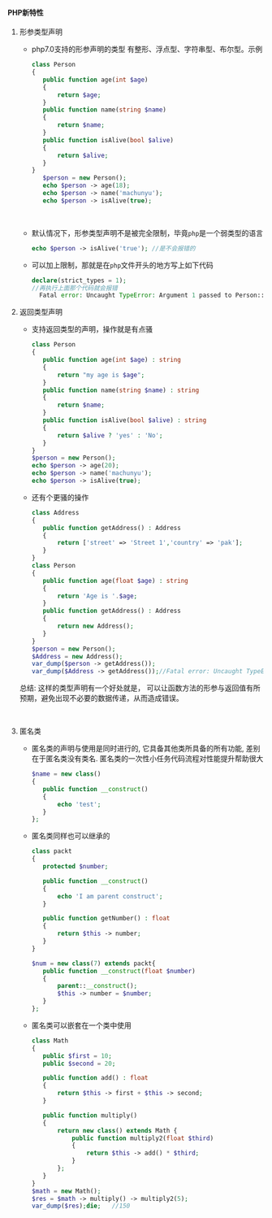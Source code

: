 #### PHP新特性

1. 形参类型声明

   * php7.0支持的形参声明的类型  有整形、浮点型、字符串型、布尔型。示例

     ```php
     class Person
     {
     	public function age(int $age)
     	{
     		return $age;
     	}
     	public function name(string $name)
     	{
     		return $name;
     	}
     	public function isAlive(bool $alive)
     	{
     		return $alive;
     	}
     }
     	$person = new Person();
     	echo $person -> age(18);
     	echo $person -> name('machunyu');
     	echo $person -> isAlive(true);
     ```

     ​

   * 默认情况下，形参类型声明不是被完全限制，毕竟`php`是一个弱类型的语言

     ```php
     echo $person -> isAlive('true'); //是不会报错的
     ```

   * 可以加上限制，那就是在`php`文件开头的地方写上如下代码

     ```php
     declare(strict_types = 1);
     //再执行上面那个代码就会报错
       Fatal error: Uncaught TypeError: Argument 1 passed to Person::isAlive() must be of the type boolean, string given,
     ```

2. 返回类型声明

   * 支持返回类型的声明，操作就是有点骚

     ```php
     class Person
     {
     	public function age(int $age) : string
     	{
     		return "my age is $age";
     	}
     	public function name(string $name) : string
     	{
     		return $name;
     	}
     	public function isAlive(bool $alive) : string
     	{
     		return $alive ? 'yes' : 'No';
     	}
     }
     $person = new Person();
     echo $person -> age(20);
     echo $person -> name('machunyu');
     echo $person -> isAlive(true);
     ```

   * 还有个更骚的操作

     ```php
     class Address
     {
     	public function getAddress() : Address
     	{
     		return ['street' => 'Street 1','country' => 'pak'];
     	}
     }
     class Person
     {
     	public function age(float $age) : string
     	{
     		return 'Age is '.$age;
     	}
     	public function getAddress() : Address
     	{
     		return new Address();
     	}
     }
     $person = new Person();
     $Address = new Address();
     var_dump($person -> getAddress());
     var_dump($Address -> getAddress());//Fatal error: Uncaught TypeError: Return value of Address::getAddress() must be an instance of Address, array returned
     ```

   总结: 这样的类型声明有一个好处就是， 可以让函数方法的形参与返回值有所预期，避免出现不必要的数据传递，从而造成错误。 

   ​

3. 匿名类

   * 匿名类的声明与使用是同时进行的, 它具备其他类所具备的所有功能, 差别在于匿名类没有类名. 匿名类的一次性小任务代码流程对性能提升帮助很大

     ```php
     $name = new class()
     {
     	public function __construct()
     	{
     		echo 'test';
     	}
     };
     ```

   * 匿名类同样也可以继承的

     ```php
     class packt
     {
     	protected $number;

     	public function __construct()
     	{
     		echo 'I am parent construct';
     	}

     	public function getNumber() : float
     	{
     		return $this -> number;
     	}
     }

     $num = new class(7) extends packt{
     	public function __construct(float $number)
     	{
     		parent::__construct();
     		$this -> number = $number;
     	}
     };
     ```

   * 匿名类可以嵌套在一个类中使用

     ```php
     class Math
     {
     	public $first = 10;
     	public $second = 20;

     	public function add() : float
     	{
     		return $this -> first + $this -> second;
     	}

     	public function multiply()
     	{
     		return new class() extends Math {
     			public function multiply2(float $third)
     			{
     				return $this -> add() * $third;
     			}
     		};
     	}
     }
     $math = new Math();
     $res = $math -> multiply() -> multiply2(5);
     var_dump($res);die;   //150
     ```

     ​